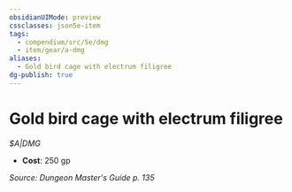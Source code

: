 ```yaml
---
obsidianUIMode: preview
cssclasses: json5e-item
tags:
  - compendium/src/5e/dmg
  - item/gear/a-dmg
aliases:
  - Gold bird cage with electrum filigree
dg-publish: true
---
```

# Gold bird cage with electrum filigree
*$A|DMG*  

- **Cost**: 250 gp

*Source: Dungeon Master's Guide p. 135*